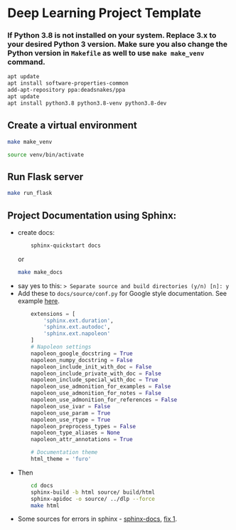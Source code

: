 # Deep Learning Project Template

### If Python 3.8 is not installed on your system. Replace 3.x to your desired Python 3 version. Make sure you also change the Python version in `Makefile` as well to use `make make_venv` command.
```bash
apt update
apt install software-properties-common
add-apt-repository ppa:deadsnakes/ppa
apt update
apt install python3.8 python3.8-venv python3.8-dev
```
## Create a virtual environment
```bash
make make_venv
```
```bash
source venv/bin/activate
```

## Run Flask server
```bash
make run_flask
```

## Project Documentation using Sphinx:
* create docs:
    ```bash
        sphinx-quickstart docs
    ```
    or
    ```bash
    make make_docs
    ```
* say yes to this: `> Separate source and build directories (y/n) [n]: y`
* Add these to `docs/source/conf.py` for Google style documentation. See example [here](https://sphinxcontrib-napoleon.readthedocs.io/en/latest/example_google.html).
    ```python
        extensions = [
            'sphinx.ext.duration',
            'sphinx.ext.autodoc',
            'sphinx.ext.napoleon'
        ]
        # Napoleon settings
        napoleon_google_docstring = True
        napoleon_numpy_docstring = False
        napoleon_include_init_with_doc = False
        napoleon_include_private_with_doc = False
        napoleon_include_special_with_doc = True
        napoleon_use_admonition_for_examples = False
        napoleon_use_admonition_for_notes = False
        napoleon_use_admonition_for_references = False
        napoleon_use_ivar = False
        napoleon_use_param = True
        napoleon_use_rtype = True
        napoleon_preprocess_types = False
        napoleon_type_aliases = None
        napoleon_attr_annotations = True

        # Documentation theme
        html_theme = 'furo'
    ```
* Then
    ```bash
        cd docs
        sphinx-build -b html source/ build/html
        sphinx-apidoc -o source/ ../dlp --force
        make html
    ```
* Some sources for errors in sphinx - [sphinx-docs](https://www.sphinx-doc.org/en/master/tutorial/index.html), [fix 1](https://stackoverflow.com/questions/13516404/sphinx-error-unknown-directive-type-automodule-or-autoclass).